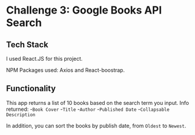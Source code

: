 # Challenge 3: Google Books API Search

## Tech Stack

I used React.JS for this project. 

NPM Packages used: Axios and React-boostrap.


## Functionality 

This app returns a list of 10 books based on the search term you input. Info returned:
-`Book Cover`
-`Title`
-`Author`
-`Published Date`
-`Collapsable Description`

In addition, you can sort the books by publish date, from `Oldest` to `Newest`. 

